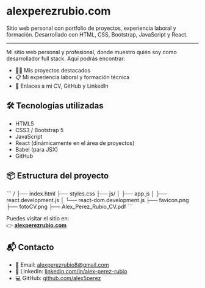 # alexperezrubio.com
Sitio web personal con portfolio de proyectos, experiencia laboral y formación. Desarrollado con HTML, CSS, Bootstrap, JavaScript y React.

---

Mi sitio web personal y profesional, donde muestro quién soy como desarrollador full stack. Aquí podrás encontrar:

- 👨‍💻 Mis proyectos destacados
- 📋 Mi experiencia laboral y formación técnica
- 📎 Enlaces a mi CV, GitHub y LinkedIn

## 🛠️ Tecnologías utilizadas

- HTML5
- CSS3 / Bootstrap 5
- JavaScript
- React (dinámicamente en el área de proyectos)
- Babel (para JSX)
- GitHub

## 📦 Estructura del proyecto
´´´
/
├── index.html
├── styles.css
├── js/
│ ├── app.js
│ ├── react.development.js
│ └── react-dom.development.js
├── favicon.png
├── fotoCV.png
├── Alex_Perez_Rubio_CV.pdf
´´´

Puedes visitar el sitio en:  
👉 **[alexperezrubio.com](https://alexperezrubio.com)**

## 📬 Contacto

- 📧 Email: alexperezrubio8@gmail.com  
- 💼 LinkedIn: [linkedin.com/in/alex-perez-rubio](https://linkedin.com/in/alex-perez-rubio)  
- 💻 GitHub: [github.com/alex5perez](https://github.com/alex5perez)
